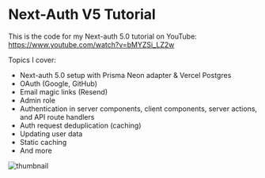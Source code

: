 # Next-Auth V5 Tutorial

This is the code for my Next-auth 5.0 tutorial on YouTube: https://www.youtube.com/watch?v=bMYZSi_LZ2w

Topics I cover:

- Next-auth 5.0 setup with Prisma Neon adapter & Vercel Postgres
- OAuth (Google, GitHub)
- Email magic links (Resend)
- Admin role
- Authentication in server components, client components, server actions, and API route handlers
- Auth request deduplication (caching)
- Updating user data
- Static caching
- And more

![thumbnail](https://github.com/codinginflow/next-auth-v5/assets/52977034/99f6ae1c-b58e-46f2-adc6-fcc5ceeadaf2)
